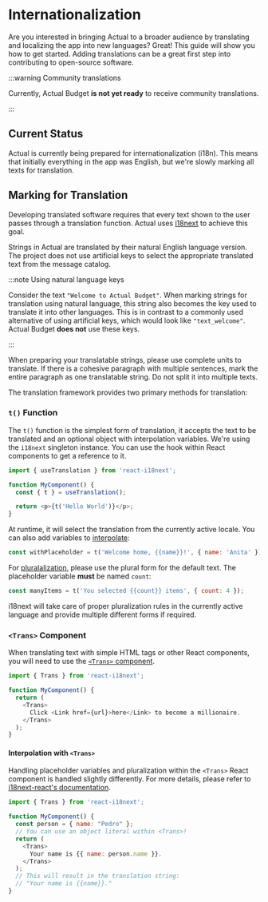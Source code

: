 # Internationalization

Are you interested in bringing Actual to a broader audience by translating and localizing the app into new languages? Great! This guide will show you how to get started. Adding translations can be a great first step into contributing to open-source software.

:::warning Community translations

Currently, Actual Budget **is not yet ready** to receive community translations.

:::

## Current Status

Actual is currently being prepared for internationalization (i18n). This means that initially everything in the app was English, but we're slowly marking all texts for translation.

## Marking for Translation

Developing translated software requires that every text shown to the user passes through a translation function. Actual uses [i18next](https://www.i18next.com/) to achieve this goal.

Strings in Actual are translated by their natural English language version. The project does not use artificial keys to select the appropriate translated text from the message catalog.

:::note Using natural language keys

Consider the text `"Welcome to Actual Budget"`. When marking strings for translation using natural language, this string also becomes the key used to translate it into other languages. This is in contrast to a commonly used alternative of using artificial keys, which would look like `"text_welcome"`. Actual Budget **does not** use these keys.

:::

When preparing your translatable strings, please use complete units to translate. If there is a cohesive paragraph with multiple sentences, mark the entire paragraph as one translatable string. Do not split it into multiple texts.

The translation framework provides two primary methods for translation:

### `t()` Function

The `t()` function is the simplest form of translation, it accepts the text to be translated and an optional object with interpolation variables. We're using the `i18next` singleton instance. You can use the hook within React components to get a reference to it.

```javascript
import { useTranslation } from 'react-i18next';

function MyComponent() {
  const { t } = useTranslation();

  return <p>{t('Hello World')}</p>;
}
```

At runtime, it will select the translation from the currently active locale. You can also add variables to [interpolate](https://www.i18next.com/translation-function/interpolation):

```javascript
const withPlaceholder = t('Welcome home, {{name}}!', { name: 'Anita' });
```

For [pluralalization](https://www.i18next.com/translation-function/plurals), please use the plural form for the default text. The placeholder variable **must** be named `count`:

```javascript
const manyItems = t('You selected {{count}} items', { count: 4 });
```

i18next will take care of proper pluralization rules in the currently active language and provide multiple different forms if required.

### `<Trans>` Component

When translating text with simple HTML tags or other React components, you will need to use the [`<Trans>` component](https://react.i18next.com/latest/trans-component).

```javascript
import { Trans } from 'react-i18next';

function MyComponent() {
  return (
    <Trans>
      Click <Link href={url}>here</Link> to become a millionaire.
    </Trans>
  );
}
```

#### Interpolation with `<Trans>`

Handling placeholder variables and pluralization within the `<Trans>` React component is handled slightly differently. For more details, please refer to [i18next-react's documentation](https://react.i18next.com/latest/trans-component#interpolation).


```javascript
import { Trans } from 'react-i18next';

function MyComponent() {
  const person = { name: "Pedro" };
  // You can use an object literal within <Trans>!
  return (
    <Trans>
      Your name is {{ name: person.name }}.
    </Trans>
  );
  // This will result in the translation string:
  // "Your name is {{name}}."
}
```
